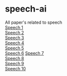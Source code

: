 # speech-ai
All paper's related to speech  
[Speech 1](https://arxiv.org/pdf/2010.04950.pdf 'Speech 1')  
[Speech 2](https://arxiv.org/pdf/1910.07047.pdf)  
[Speech 3](https://arxiv.org/pdf/1902.06927.pdf)  
[Speech 4]()  
[Speech 5]()  
[Speech 6]()
[Speech 7]()  
[Speech 8]()  
[Speech 9]()  
[Speech 10]()  
